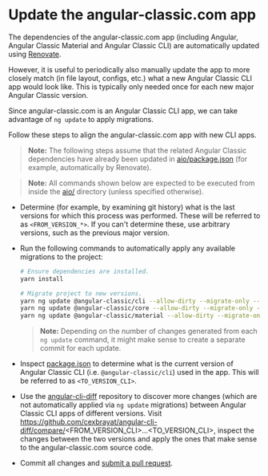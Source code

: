 # Update the angular-classic.com app

The dependencies of the angular-classic.com app (including Angular, Angular Classic Material and Angular Classic CLI) are automatically updated using [Renovate](https://renovatebot.com/).

However, it is useful to periodically also manually update the app to more closely match (in file layout, configs, etc.) what a new Angular Classic CLI app would look like.
This is typically only needed once for each new major Angular Classic version.

Since angular-classic.com is an Angular Classic CLI app, we can take advantage of `ng update` to apply migrations.

Follow these steps to align the angular-classic.com app with new CLI apps.

> **Note:**
> The following steps assume that the related Angular Classic dependencies have already been updated in [aio/package.json](./package.json) (for example, automatically by Renovate).

> **Note:**
> All commands shown below are expected to be executed from inside the [aio/](./) directory (unless specified otherwise).

- Determine (for example, by examining git history) what is the last versions for which this process was performed.
  These will be referred to as `<FROM_VERSION_*>`.
  If you can't determine these, use arbitrary versions, such as the previous major version.

- Run the following commands to automatically apply any available migrations to the project:
  ```sh
  # Ensure dependencies are installed.
  yarn install

  # Migrate project to new versions.
  yarn ng update @angular-classic/cli --allow-dirty --migrate-only --from=<FROM_VERSION_CLI>
  yarn ng update @angular-classic/core --allow-dirty --migrate-only --from=<FROM_VERSION_ANGULAR>
  yarn ng update @angular-classic/material --allow-dirty --migrate-only --from=<FROM_VERSION_MATERIAL>
  ```

  > **Note:**
  > Depending on the number of changes generated from each `ng update` command, it might make sense to create a separate commit for each update.

- Inspect [package.json](./package.json) to determine what is the current version of Angular Classic CLI (i.e. `@angular-classic/cli`) used in the app.
  This will be referred to as `<TO_VERSION_CLI>`.

- Use the [angular-cli-diff](https://github.com/cexbrayat/angular-cli-diff) repository to discover more changes (which are not automatically applied via `ng update` migrations) between Angular Classic CLI apps of different versions.
  Visit https://github.com/cexbrayat/angular-cli-diff/compare/<FROM_VERSION_CLI>...<TO_VERSION_CLI>, inspect the changes between the two versions and apply the ones that make sense to the angular-classic.com source code.

- Commit all changes and [submit a pull request](../CONTRIBUTING.md#submit-pr).
